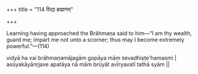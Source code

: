 +++
title = "114 विद्या ब्राह्मणम्"

+++

Learning having approached the Brāhmaṇa said to him—“I am thy wealth, guard me; impart me not unto a scorner; thus may I become extremely powerful.”—(114)


vidyā ha vai brāhmaṇamājagām 
gopāya māṃ śevadhiṣṭe'hamasmi | 
asūyakāyānṛjave apatāya 
nā mām brūyāt avīryavatī tathā syām ||